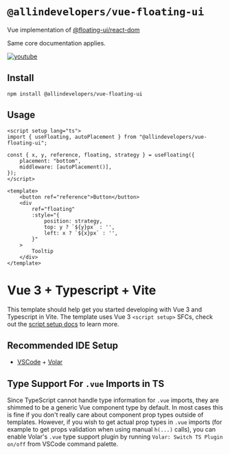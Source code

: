 # `@allindevelopers/vue-floating-ui`

Vue implementation of [@floating-ui/react-dom](https://floating-ui.com/docs/react-dom)

Same core documentation applies.

[youtube]: https://i3.ytimg.com/vi/Vi480Rjdevo/maxresdefault.jpg
[![youtube]](https://youtu.be/Vi480Rjdevo)

## Install

```shell
npm install @allindevelopers/vue-floating-ui
```

## Usage

```vue
<script setup lang="ts">
import { useFloating, autoPlacement } from "@allindevelopers/vue-floating-ui";

const { x, y, reference, floating, strategy } = useFloating({
	placement: "bottom",
	middleware: [autoPlacement()],
});
</script>

<template>
	<button ref="reference">Button</button>
	<div
		ref="floating"
		:style="{
			position: strategy,
			top: y ? `${y}px` : '',
			left: x ? `${x}px` : '',
		}"
	>
		Tooltip
	</div>
</template>
```

# Vue 3 + Typescript + Vite

This template should help get you started developing with Vue 3 and Typescript in Vite. The template uses Vue 3 `<script setup>` SFCs, check out the [script setup docs](https://v3.vuejs.org/api/sfc-script-setup.html#sfc-script-setup) to learn more.

## Recommended IDE Setup

- [VSCode](https://code.visualstudio.com/) + [Volar](https://marketplace.visualstudio.com/items?itemName=johnsoncodehk.volar)

## Type Support For `.vue` Imports in TS

Since TypeScript cannot handle type information for `.vue` imports, they are shimmed to be a generic Vue component type by default. In most cases this is fine if you don't really care about component prop types outside of templates. However, if you wish to get actual prop types in `.vue` imports (for example to get props validation when using manual `h(...)` calls), you can enable Volar's `.vue` type support plugin by running `Volar: Switch TS Plugin on/off` from VSCode command palette.
